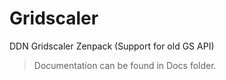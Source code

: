 # Gridscaler
DDN Gridscaler Zenpack (Support for old GS API)
>Documentation can be found in Docs folder.
